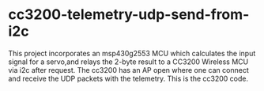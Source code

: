 # cc3200-telemetry-udp-send-from-i2c
This project incorporates an msp430g2553 MCU which calculates the input signal for a servo,and relays the 2-byte result to a CC3200 Wireless MCU via i2c after request.  The cc3200 has an AP open where one can connect and receive the UDP packets with the telemetry.  This is the cc3200 code.
